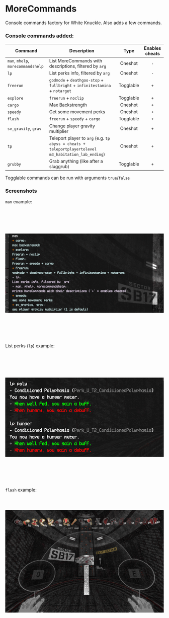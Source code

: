 # MoreCommands

Console commands factory for White Knuckle. Also adds a few commands.

### Console commands added:

| Command                            | Description                                                                                                         | Type      | Enables cheats  |
|------------------------------------|---------------------------------------------------------------------------------------------------------------------|:---------:|:---------------:|
| `man`, `mhelp`, `morecommandshelp` | List MoreCommands with descriptions, filtered by `arg`                                                              | Oneshot   | `-`             |
| `lp`                               | List perks info, filtered by `arg`                                                                                  | Oneshot   | `-`             |
| `freerun`                          | `godmode` + `deathgoo-stop` + `fullbright` + `infinitestamina` + `notarget`                                         | Togglable | `+`             |
| `explore`                          | `freerun` + `noclip`                                                                                                | Togglable | `+`             |
| `cargo`                            | Max Backstrength                                                                                                    | Oneshot   | `+`             |
| `speedy`                           | Get some movement perks                                                                                             | Oneshot   | `+`             |
| `flash`                            | `freerun` + `speedy` + `cargo`                                                                                      | Togglable | `+`             |
| `sv_gravity`, `grav`               | Change player gravity multiplier                                                                                    | Oneshot   | `+`             |
| `tp`                               | Teleport player to `arg` (e.g. `tp abyss = cheats + teleportplayertolevel m3_habitation_lab_ending`)                | Oneshot   | `+`             |
| `grubby`                           | Grab anything (like after a sluggrub)                                                                               | Togglable | `+`             |

Togglable commands can be run with arguments `true`/`false`

### Screenshots

`man` example:
<div align="left">
<img src="https://raw.githubusercontent.com/shishyando/WK_MoreCommands/main/img/man.png" style="width: 820px; height: 410px; object-fit: contain;">
</div>

List perks (`lp`) example:
<div align="left">
<img src="https://raw.githubusercontent.com/shishyando/WK_MoreCommands/main/img/lp.png" style="width: 820px; height: 410px; object-fit: contain;">
</div>

`flash` example:
<div align="left">
<img src="https://raw.githubusercontent.com/shishyando/WK_MoreCommands/main/img/flash.png" style="width: 820px; height: 410px; object-fit: contain;">
</div>
